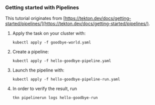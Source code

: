 ### Getting started with Pipelines

This tutorial originates from [https://tekton.dev/docs/getting-started/pipelines/](https://tekton.dev/docs/getting-started/pipelines/).

1. Apply the task on your cluster with:
    
    ```
    kubectl apply -f goodbye-world.yaml
    ```
    
2. Create a pipeline:
    
    ```
    kubectl apply -f hello-goodbye-pipeline.yaml
    ```

3. Launch the pipeline with:

    ```
    kubectl apply -f hello-goodbye-pipeline-run.yaml 
    ```
    
4.  In order to verify the result, run
    
    ```
    tkn pipelinerun logs hello-goodbye-run
    ```
